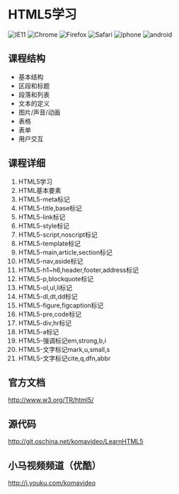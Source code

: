HTML5学习
========

![IE11](/LearnHTML5/raw/master/resource/ie11.png)
![Chrome](/LearnHTML5/raw/master/resource/chrome.png)
![Firefox](/LearnHTML5/raw/master/resource/firefox.png)
![Safari](/LearnHTML5/raw/master/resource/safari.png)
![iphone](/LearnHTML5/raw/master/resource/iphone.png)
![android](/LearnHTML5/raw/master/resource/android.png)

## 课程结构

* 基本结构
* 区段和标题
* 段落和列表
* 文本的定义
* 图片/声音/动画
* 表格
* 表单
* 用户交互

## 课程详细

01. HTML5学习
02. HTML基本要素
03. HTML5-meta标记
04. HTML5-title,base标记
05. HTML5-link标记
06. HTML5-style标记
07. HTML5-script,noscript标记
08. HTML5-template标记
09. HTML5-main,article,section标记
10. HTML5-nav,aside标记
11. HTML5-h1~h6,header,footer,address标记
12. HTML5-p,blockquote标记
13. HTML5-ol,ul,li标记
14. HTML5-dl,dt,dd标记
15. HTML5-figure,figcaption标记
16. HTML5-pre,code标记
17. HTML5-div,hr标记
18. HTML5-a标记
19. HTML5-强调标记em,strong,b,i
20. HTML5-文字标记mark,u,small,s
21. HTML5-文字标记cite,q,dfn,abbr

## 官方文档

http://www.w3.org/TR/html5/

## 源代码

http://git.oschina.net/komavideo/LearnHTML5

## 小马视频频道（优酷）

http://i.youku.com/komavideo